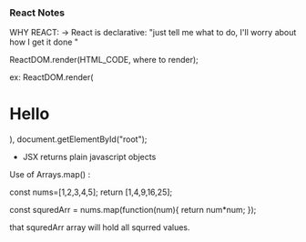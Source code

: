 ### React Notes

WHY REACT: 
-> React is declarative: "just tell me what to do, I'll worry about how I get it done "

ReactDOM.render(HTML_CODE, where to render);

ex: ReactDOM.render(<h1>Hello</h1>), document.getElementById("root");

* JSX returns plain javascript objects

Use of Arrays.map() :

const nums=[1,2,3,4,5];
return [1,4,9,16,25];

const squredArr = nums.map(function(num){
    return num*num;
});

that squredArr array will hold all squrred values. 


